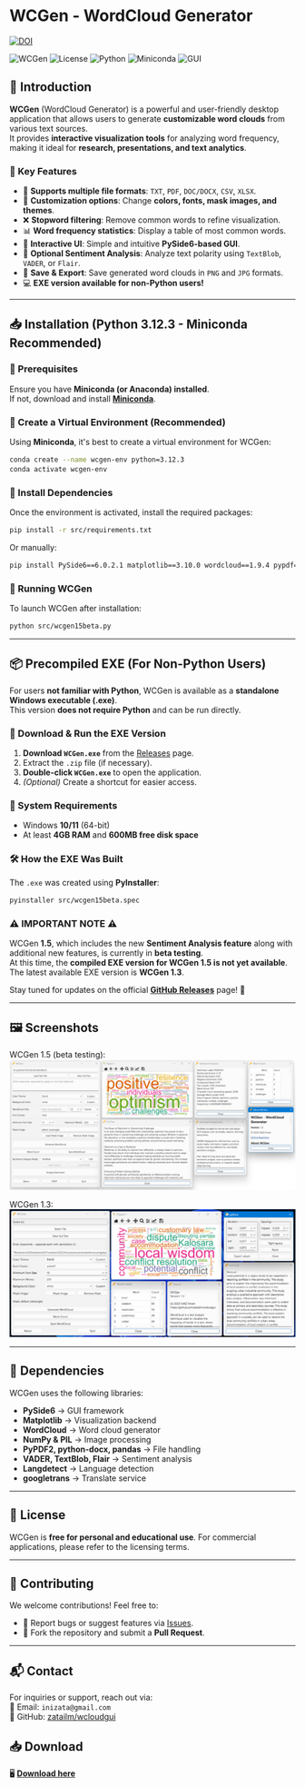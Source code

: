 # WCGen - WordCloud Generator  
[![DOI](https://zenodo.org/badge/937892074.svg)](https://doi.org/10.5281/zenodo.14916874)

![WCGen](https://img.shields.io/badge/version-1.5-blue)  ![License](https://img.shields.io/badge/license-Personal%20%26%20Educational-green)  ![Python](https://img.shields.io/badge/Python-3.12.3-blue)  ![Miniconda](https://img.shields.io/badge/Miniconda-Supported-orange)  ![GUI](https://img.shields.io/badge/GUI-PySide6-yellow)  

## **📌 Introduction**  
**WCGen** (WordCloud Generator) is a powerful and user-friendly desktop application that allows users to generate **customizable word clouds** from various text sources.  
It provides **interactive visualization tools** for analyzing word frequency, making it ideal for **research, presentations, and text analytics**.  

### **🎯 Key Features**  
- 📂 **Supports multiple file formats**: `TXT`, `PDF`, `DOC/DOCX`, `CSV`, `XLSX`.  
- 🎨 **Customization options**: Change **colors, fonts, mask images, and themes**.  
- ❌ **Stopword filtering**: Remove common words to refine visualization.  
- 📊 **Word frequency statistics**: Display a table of most common words.  
- 📝 **Interactive UI**: Simple and intuitive **PySide6-based GUI**.  
- 🧠 **Optional Sentiment Analysis**: Analyze text polarity using `TextBlob`, `VADER`, or `Flair`.  
- 💾 **Save & Export**: Save generated word clouds in `PNG` and `JPG` formats.  
- 💻 **EXE version available for non-Python users!**  

---

## **📥 Installation (Python 3.12.3 - Miniconda Recommended)**  

### **🔹 Prerequisites**  
Ensure you have **Miniconda (or Anaconda) installed**.  
If not, download and install **[Miniconda](https://docs.conda.io/en/latest/miniconda.html)**.

### **🔹 Create a Virtual Environment (Recommended)**  
Using **Miniconda**, it's best to create a virtual environment for WCGen:
```sh  
conda create --name wcgen-env python=3.12.3  
conda activate wcgen-env  
```

### **🔹 Install Dependencies**  
Once the environment is activated, install the required packages:
```sh  
pip install -r src/requirements.txt  
```
Or manually:
```sh  
pip install PySide6==6.0.2.1 matplotlib==3.10.0 wordcloud==1.9.4 pypdf==5.3.0 docx==1.1.2 pillow==11.1.0 numpy==1.26.4 pandas==2.2.3 textblob==0.19.0 vaderSentiment==3.3.2 flair==0.15.1 googletrans==3.4.0 langdetect==1.0.9 
```

### **🔹 Running WCGen**  
To launch WCGen after installation:
```sh  
python src/wcgen15beta.py  
```

---

## **📦 Precompiled EXE (For Non-Python Users)**  

For users **not familiar with Python**, WCGen is available as a **standalone Windows executable (.exe)**.  
This version **does not require Python** and can be run directly.

### **🔹 Download & Run the EXE Version**  
1. **Download `WCGen.exe`** from the [Releases](https://github.com/zatailm/wcloudgui/releases) page.  
2. Extract the `.zip` file (if necessary).  
3. **Double-click `WCGen.exe`** to open the application.  
4. *(Optional)* Create a shortcut for easier access.  

### **🔹 System Requirements**  
- Windows **10/11** (64-bit)  
- At least **4GB RAM** and **600MB free disk space**  

### **🛠️ How the EXE Was Built**  
The `.exe` was created using **PyInstaller**:
```sh  
pyinstaller src/wcgen15beta.spec  
```
### **⚠️ IMPORTANT NOTE ⚠️**  
WCGen **1.5**, which includes the new **Sentiment Analysis feature** along with additional new features, is currently in **beta testing**.  
At this time, the **compiled EXE version for WCGen 1.5 is not yet available**. The latest available EXE version is **WCGen 1.3**.  

Stay tuned for updates on the official **[GitHub Releases](https://github.com/zatailm/wcloudgui/releases)** page! 🚀


---

## **🖼️ Screenshots**  
WCGen 1.5 (beta testing):
![WCGen 1.5 Main UI](https://github.com/zatailm/wcloudgui/blob/main/res/wcgen15.png)  

WCGen 1.3:
![WCGen 1.3 Main UI](https://github.com/zatailm/wcloudgui/blob/main/res/wcgen13.png)  


---

## **📖 Dependencies**  
WCGen uses the following libraries:  
- **PySide6** → GUI framework  
- **Matplotlib** → Visualization backend  
- **WordCloud** → Word cloud generator  
- **NumPy & PIL** → Image processing  
- **PyPDF2, python-docx, pandas** → File handling  
- **VADER, TextBlob, Flair** → Sentiment analysis  
- **Langdetect** → Language detection
- **googletrans** → Translate service

---

## **📜 License**  
WCGen is **free for personal and educational use**. For commercial applications, please refer to the licensing terms.  

---

## **🤝 Contributing**  
We welcome contributions! Feel free to:  
- 📌 Report bugs or suggest features via [Issues](https://github.com/zatailm/wcloudgui/issues).  
- 📌 Fork the repository and submit a **Pull Request**.  

---

## **📬 Contact**  
For inquiries or support, reach out via:  
📧 Email: `inizata@gmail.com`  
🔗 GitHub: [zatailm/wcloudgui](https://github.com/zatailm/wcloudgui)  


## 📥 Download  
🖥 **[Download here](https://github.com/zatailm/wcloudgui/releases)**  
